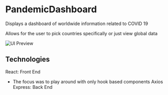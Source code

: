 # PandemicDashboard
Displays a dashboard of worldwide information related to COVID 19

Allows for the user to pick countries specifically or just view global data

![UI Preview](https://raw.github.com/CFKeef/PandemicDashboard/blob/master/firefox_8fwdkteiFf.png)

## Technologies
React: Front End
 - The focus was to play around with only hook based components 
Axios
Express: Back End
